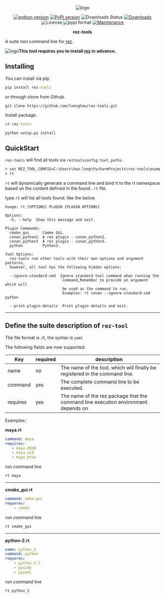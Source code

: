 <p align="center">
<img src="https://i.imgur.com/oCFdRfj.png" alt="logo"></a>
</p>

<p align="center">
<a href="https://img.shields.io/pypi/pyversions/rez-tools">
<img src="https://img.shields.io/pypi/pyversions/rez-tools" alt="python version"></a>
<a href="https://badge.fury.io/py/rez-tools">
<img src="https://img.shields.io/pypi/v/rez-tools?color=green" alt="PyPI version"></a>
<img src="https://img.shields.io/pypi/dw/rez-tools" alt="Downloads Status"></a>
<a href="https://pepy.tech/badge/rez-tools">
<img src="https://pepy.tech/badge/rez-tools" alt="Downloads"></a>
<img src="https://img.shields.io/pypi/l/rez-tools" alt="License"></a>
<img src="https://img.shields.io/pypi/format/rez-tools" alt="pypi format"></a>
<a href="https://github.com/loonghao/rez-tools/graphs/commit-activity">
<img src="https://img.shields.io/badge/Maintained%3F-yes-green.svg" alt="Maintenance"></a>

</p>

<p align="center">
<strong><b>rez-tools</b></strong>
</p>


A suite tool command line for [rez](https://github.com/nerdvegas/rez).

<img src="https://i.imgur.com/rECBBUD.jpeg" alt="logo"></a>**This tool requires you to install [rez](https://github.com/nerdvegas/rez/wiki/Installation) in advance.**


Installing
----------
You can install via pip.

```cmd
pip install rez-tools
```

or through clone from Github.
```git exclude
git clone https://github.com/loonghao/rez-tools.git
```
Install package.
```cmd
cd rez-tools
```
```cmd
python setup.py install
```

QuickStart
----------
`rez-tools` will find all tools via `reztoolsconfig:tool_paths`.
```cmd
> set REZ_TOOL_CONFIG=C:\Users\hao.long\PycharmProjects\rez-tools\examples\reztoolsconfig.py
> rt
```
`rt` will dynamically generate a command line and bind it to the rt namespace 
based on the content defined in the found `.rt` file.

type `rt` will list all tools found. like the below.

```
Usage: rt [OPTIONS] PLUGIN [PLUGIN OPTIONS]

Options:
  -h, --help  Show this message and exit.

Plugin Commands:
  cmake_gui      Camke GUi.
  conan_python2  A rez plugin - conan_python2.
  conan_python3  A rez plugin - conan_python3.
  python         Python3.

Tool Options:
  rez-tools run other tools with their own options and argument patterns,
  however, all tool has the following hidden options:

  --ignore-standard-cmd  Ignore standard tool command when running the
                          command,Remember to provide an argument which will
                          be used as the command to run.
                          Examples: rt conan --ignore-standard-cmd python

  --print-plugin-details  Print plugin details and exit.

```
---------------------------------------------

Define the suite description of `rez-tool`
------------------------------------------
The file format is .rt, the syntax is `yaml`

The following fields are now supported:


| Key         |required    | description                                |
|-------------|------------|------------------------------------------- |
| name        |    no      | The name of the tool, which will finally be registered in the command line.|
| command     |    yes     | The complete command line to be executed.  |
| requires    |    yes     | The name of the rez package that the command line execution environment depends on|

Examples:

**maya.rt**
```yaml
command: maya
requires:
   - maya-2020
   - maya_usd
   - maya_mtoa
```
run command line
```cmd
rt maya
```
-----------------------------------------------

**cmake_gui.rt**

```yaml
command: cmke-gui
requeres:
    - cmake
```
run command line
```cmd
rt cmake_gui
```

-----------------------------------------------

**python-2.rt**

```yaml
name: python_2
command: python
requeres:
    - python-2.7
    - pyside
    - pyyaml
```
run command line
```cmd
rt python_2
```